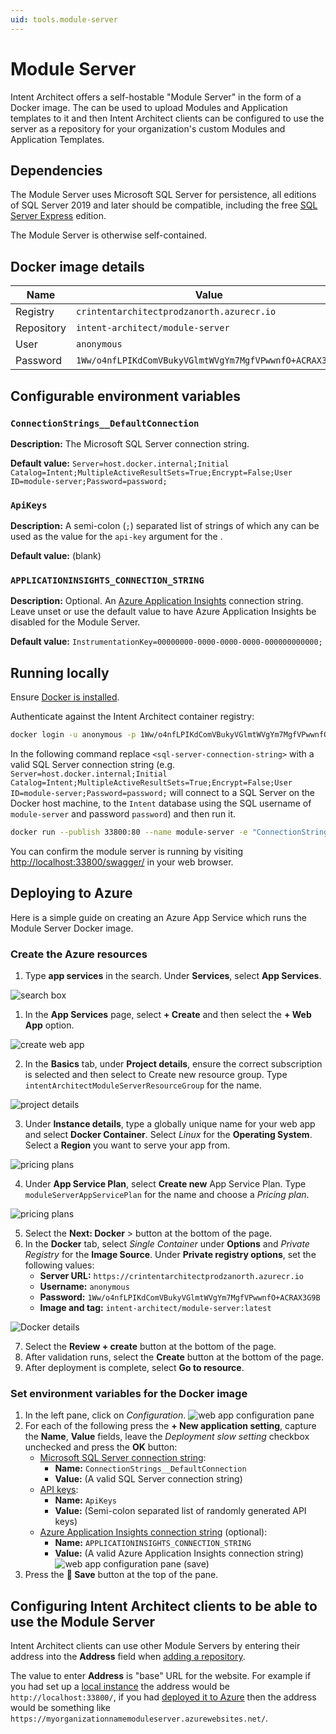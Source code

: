 ```yaml
---
uid: tools.module-server
---
```

# Module Server

Intent Architect offers a self-hostable "Module Server" in the form of a Docker image. The [](xref:tools.module-server-client-cli) can be used to upload Modules and Application templates to it and then Intent Architect clients can be configured to use the server as a repository for your organization's custom Modules and Application Templates.

## Dependencies

The Module Server uses Microsoft SQL Server for persistence, all editions of SQL Server 2019 and later should be compatible, including the free [SQL Server Express](https://www.microsoft.com/download/details.aspx?id=101064) edition.

The Module Server is otherwise self-contained.

## Docker image details

|Name      |Value|
|----------|-|
|Registry  |`crintentarchitectprodzanorth.azurecr.io`|
|Repository|`intent-architect/module-server`|
|User      |`anonymous`|
|Password  |`1Ww/o4nfLPIKdComVBukyVGlmtWVgYm7MgfVPwwnfO+ACRAX3G9B`|

## Configurable environment variables

### `ConnectionStrings__DefaultConnection`

**Description:** The Microsoft SQL Server connection string.

**Default value:** `Server=host.docker.internal;Initial Catalog=Intent;MultipleActiveResultSets=True;Encrypt=False;User ID=module-server;Password=password;`

### `ApiKeys`

**Description:** A semi-colon (`;`) separated list of strings of which any can be used as the value for the `api-key` argument for the [](xref:tools.module-server-client-cli).

**Default value:** (blank)

### `APPLICATIONINSIGHTS_CONNECTION_STRING`

**Description:** Optional. An [Azure Application Insights](https://learn.microsoft.com/azure/azure-monitor/app/app-insights-overview?tabs=net) connection string. Leave unset or use the default value to have Azure Application Insights be disabled for the Module Server.

**Default value:** `InstrumentationKey=00000000-0000-0000-0000-000000000000;`

## Running locally

Ensure [Docker is installed](https://www.docker.com/products/docker-desktop/).

Authenticate against the Intent Architect container registry:

```bash
docker login -u anonymous -p 1Ww/o4nfLPIKdComVBukyVGlmtWVgYm7MgfVPwwnfO+ACRAX3G9B crintentarchitectprodzanorth.azurecr.io
```

In the following command replace `<sql-server-connection-string>` with a valid SQL Server connection string (e.g. `Server=host.docker.internal;Initial Catalog=Intent;MultipleActiveResultSets=True;Encrypt=False;User ID=module-server;Password=password;` will connect to a SQL Server on the Docker host machine, to the `Intent` database using the SQL username of `module-server` and password `password`) and then run it.

```bash
docker run --publish 33800:80 --name module-server -e "ConnectionStrings__DefaultConnection=<sql-server-connection-string>" crintentarchitectprodzanorth.azurecr.io/intent-architect/module-server:latest
```

You can confirm the module server is running by visiting [http://localhost:33800/swagger/](http://localhost:33800/swagger/) in your web browser.

## Deploying to Azure

Here is a simple guide on creating an Azure App Service which runs the Module Server Docker image.

### Create the Azure resources

1. Type **app services** in the search. Under **Services**, select **App Services**.

  ![search box](images/search-box.png)

1. In the **App Services** page, select **+ Create** and then select the **+ Web App** option.

  ![create web app](images/app-services-create-web-app.png)

2. In the **Basics** tab, under **Project details**, ensure the correct subscription is selected and then select to Create new resource group. Type `intentArchitectModuleServerResourceGroup` for the name.

  ![project details](images/project-details.png)

3. Under **Instance details**, type a globally unique name for your web app and select **Docker Container**. Select *Linux* for the **Operating System**. Select a **Region** you want to serve your app from.

  ![pricing plans](images/instance-details.png)

4. Under **App Service Plan**, select **Create new** App Service Plan. Type `moduleServerAppServicePlan` for the name and choose a *Pricing plan*.

  ![pricing plans](images/pricing-plans.png)

5. Select the **Next: Docker** > button at the bottom of the page.
6. In the **Docker** tab, select *Single Container* under **Options** and *Private Registry* for the **Image Source**. Under **Private registry options**, set the following values:
   - **Server URL:** `https://crintentarchitectprodzanorth.azurecr.io`
   - **Username:** `anonymous`
   - **Password:** `1Ww/o4nfLPIKdComVBukyVGlmtWVgYm7MgfVPwwnfO+ACRAX3G9B`
   - **Image and tag:** `intent-architect/module-server:latest`

  ![Docker details](images/docker-details.png)

7. Select the **Review + create** button at the bottom of the page.
8. After validation runs, select the **Create** button at the bottom of the page.
9. After deployment is complete, select **Go to resource**.

### Set environment variables for the Docker image

1. In the left pane, click on *Configuration*.
  ![web app configuration pane](images/web-app-configuration.png)
1. For each of the following press the **+ New application setting**, capture the **Name**, **Value** fields, leave the *Deployment slow setting* checkbox unchecked and press the **OK** button:
   - [Microsoft SQL Server connection string](#connectionstringsdefaultconnection):
     - **Name:** `ConnectionStrings__DefaultConnection`
     - **Value:** (A valid SQL Server connection string)
   - [API keys](#apikeys):
     - **Name:** `ApiKeys`
     - **Value:** (Semi-colon separated list of randomly generated API keys)
   - [Azure Application Insights connection string](#applicationinsightsconnectionstring) (optional):
     - **Name:** `APPLICATIONINSIGHTS_CONNECTION_STRING`
     - **Value:** (A valid Azure Application Insights connection string)
  ![web app configuration pane (save)](images/web-app-configuration-save.png)
1. Press the **💾 Save** button at the top of the pane.

## Configuring Intent Architect clients to be able to use the Module Server

Intent Architect clients can use other Module Servers by entering their address into the **Address** field when [adding a repository](https://docs.intentarchitect.com/articles/application-development/applications-and-solutions/how-to-manage-repositories/how-to-manage-repositories.html).

The value to enter **Address** is "base" URL for the website. For example if you had set up a [local instance](#running-locally) the address would be `http://localhost:33800/`, if you had [deployed it to Azure](#deploying-to-azure) then the address would be something like `https://myorganizationnamemoduleserver.azurewebsites.net/`.